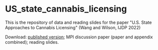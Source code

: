 # US_state_cannabis_licensing
This is the repository of data and reading slides for the paper "U.S. State Approaches to Cannabis Licensing" (Wang and Wilson, IJDP 2022)

Download: [published version](/https://doi.org/10.1016/j.drugpo.2022.103755); MPI discussion paper (paper and appendix combined); reading slides. 
